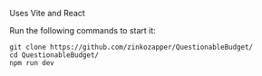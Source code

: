 Uses Vite and React

Run the following commands to start it:
```
git clone https://github.com/zinkozapper/QuestionableBudget/
cd QuestionableBudget/
npm run dev
```
